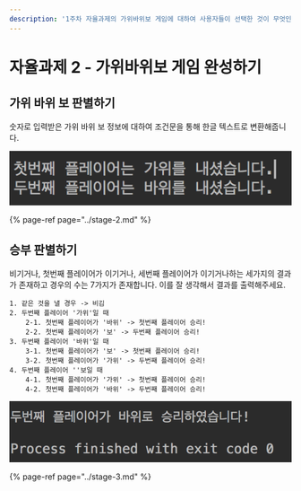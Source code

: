 ```yaml
---
description: '1주차 자율과제의 가위바위보 게임에 대하여 사용자들이 선택한 것이 무엇인지 출력하고, 승리한 사용자가 누구인지 판별하여 결과를 출력합니다.'
---
```


# 자율과제 2 - 가위바위보 게임 완성하기

## 가위 바위 보 판별하기

숫자로 입력받은 가위 바위 보 정보에 대하여 조건문을 통해 한글 텍스트로 변환해줍니다.

![&#xBB34;&#xC5C7;&#xC744; &#xB0C8;&#xB294;&#xC9C0; &#xC54C;&#xB824;&#xC90D;&#xB2C8;&#xB2E4;.](../../.gitbook/assets/image%20%2830%29.png)

{% page-ref page="../stage-2.md" %}

## 승부 판별하기

비기거나, 첫번째 플레이어가 이기거나, 세번째 플레이어가 이기거나하는 세가지의 결과가 존재하고 경우의 수는 7가지가 존재합니다. 이를 잘 생각해서 결과를 출력해주세요.

```text
1. 같은 것을 낼 경우 -> 비김
2. 두번째 플레이어 '가위'일 때
    2-1. 첫번째 플레이어가 '바위' -> 첫번째 플레이어 승리!
    2-2. 첫번째 플레이어가 '보' -> 두번째 플레이어 승리!
3. 두번째 플레이어 '바위'일 때
    3-1. 첫번째 플레이어가 '보' -> 첫번째 플레이어 승리!
    3-2. 첫번째 플레이어가 '가위' -> 두번째 플레이어 승리!
4. 두번째 플레이어 ''보일 때
    4-1. 첫번째 플레이어가 '가위' -> 첫번째 플레이어 승리!
    4-2. 첫번째 플레이어가 '바위' -> 두번째 플레이어 승리!
```

![&#xC2B9;&#xBD80;&#xB97C; &#xD310;&#xBCC4;&#xD569;&#xB2C8;&#xB2E4;.](../../.gitbook/assets/image%20%2834%29.png)

{% page-ref page="../stage-3.md" %}



